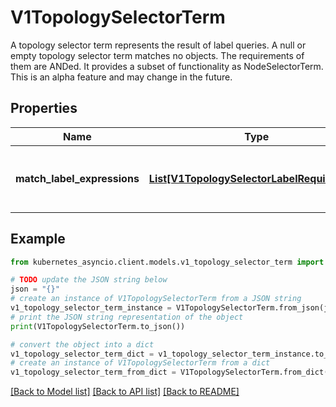 # V1TopologySelectorTerm

A topology selector term represents the result of label queries. A null or empty topology selector term matches no objects. The requirements of them are ANDed. It provides a subset of functionality as NodeSelectorTerm. This is an alpha feature and may change in the future.

## Properties

Name | Type | Description | Notes
------------ | ------------- | ------------- | -------------
**match_label_expressions** | [**List[V1TopologySelectorLabelRequirement]**](V1TopologySelectorLabelRequirement.md) | A list of topology selector requirements by labels. | [optional] 

## Example

```python
from kubernetes_asyncio.client.models.v1_topology_selector_term import V1TopologySelectorTerm

# TODO update the JSON string below
json = "{}"
# create an instance of V1TopologySelectorTerm from a JSON string
v1_topology_selector_term_instance = V1TopologySelectorTerm.from_json(json)
# print the JSON string representation of the object
print(V1TopologySelectorTerm.to_json())

# convert the object into a dict
v1_topology_selector_term_dict = v1_topology_selector_term_instance.to_dict()
# create an instance of V1TopologySelectorTerm from a dict
v1_topology_selector_term_from_dict = V1TopologySelectorTerm.from_dict(v1_topology_selector_term_dict)
```
[[Back to Model list]](../README.md#documentation-for-models) [[Back to API list]](../README.md#documentation-for-api-endpoints) [[Back to README]](../README.md)


